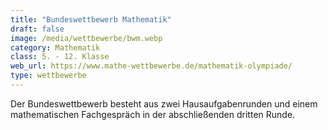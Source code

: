 ```yaml
---
title: "Bundeswettbewerb Mathematik"
draft: false
image: /media/wettbewerbe/bwm.webp
category: Mathematik
class: 5. - 12. Klasse
web_url: https://www.mathe-wettbewerbe.de/mathematik-olympiade/
type: wettbewerbe
---
```

Der Bundeswettbewerb besteht aus zwei Hausaufgabenrunden und einem mathematischen Fachgespräch in der abschließenden dritten Runde.
